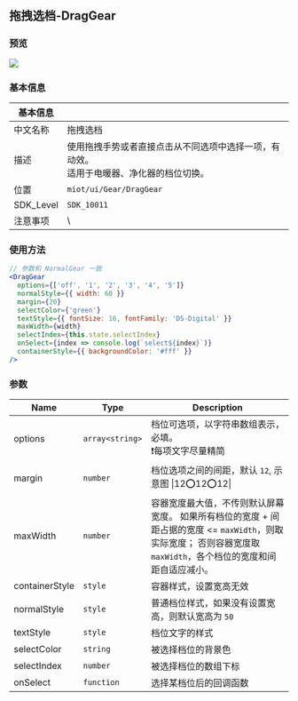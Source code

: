 ## 拖拽选档-DragGear

### 预览

![](http://cdn.cnbj0.fds.api.mi-img.com/miio.files/commonfile_gif_4c87594da4d9e8ca87a3d15e664c3390.gif)

### 基本信息

| 基本信息  |                                                              |
| --------- | ------------------------------------------------------------ |
| 中文名称  | 拖拽选档                                                     |
| 描述      | 使用拖拽手势或者直接点击从不同选项中选择一项，有动效。<br />适用于电暖器、净化器的档位切换。 |
| 位置      | `miot/ui/Gear/DragGear`                                      |
| SDK_Level | `SDK_10011`                                                  |
| 注意事项  | \                                                            |

### 使用方法

```jsx
// 参数和 NormalGear 一致
<DragGear
  options={['off', '1', '2', '3', '4', '5']}
  normalStyle={{ width: 60 }}
  margin={20}
  selectColor={'green'}
  textStyle={{ fontSize: 16, fontFamily: 'DS-Digital' }}
  maxWidth={width}
  selectIndex={this.state.selectIndex}
  onSelect={index => console.log(`select${index}`)}
  containerStyle={{ backgroundColor: '#fff' }}
/>
```

### 参数

| Name           | Type                             | Description                                                  |
| -------------- | -------------------------------- | ------------------------------------------------------------ |
| options        | <code>array&lt;string&gt;</code> | 档位可选项，以字符串数组表示，必填。<br />❗️每项文字尽量精简  |
| margin         | <code>number</code>              | 档位选项之间的间距，默认 `12`, 示意图 \|12⭕️12⭕️12\|           |
| maxWidth       | <code>number</code>              | 容器宽度最大值，不传则默认屏幕宽度。 如果所有档位的宽度 + 间距占据的宽度 <= `maxWidth`，则取实际宽度； 否则容器宽度取 `maxWidth`，各个档位的宽度和间距自适应减小。 |
| containerStyle | <code>style</code>               | 容器样式，设置宽高无效                                       |
| normalStyle    | <code>style</code>               | 普通档位样式，如果没有设置宽高，则默认宽高为 `50`            |
| textStyle      | <code>style</code>               | 档位文字的样式                                               |
| selectColor    | <code>string</code>              | 被选择档位的背景色                                           |
| selectIndex    | <code>number</code>              | 被选择档位的数组下标                                         |
| onSelect       | <code>function</code>            | 选择某档位后的回调函数                                       |
